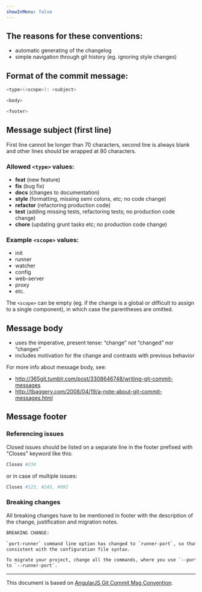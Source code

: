 ```yaml
---
showInMenu: false
---
```


## The reasons for these conventions:
- automatic generating of the changelog
- simple navigation through git history (eg. ignoring style changes)

## Format of the commit message:
```bash
<type>(<scope>): <subject>

<body>

<footer>
```


## Message subject (first line)
First line cannot be longer than 70 characters, second line is always
blank and other lines should be wrapped at 80 characters.

### Allowed `<type>` values:

* **feat** (new feature)
* **fix** (bug fix)
* **docs** (changes to documentation)
* **style** (formatting, missing semi colons, etc; no code change)
* **refactor** (refactoring production code)
* **test** (adding missing tests, refactoring tests; no production code change)
* **chore** (updating grunt tasks etc; no production code change)

### Example `<scope>` values:

* init
* runner
* watcher
* config
* web-server
* proxy
* etc.

The `<scope>` can be empty (eg. if the change is a global or difficult
to assign to a single component), in which case the parentheses are
omitted.


## Message body
* uses the imperative, present tense: “change” not “changed” nor “changes”
* includes motivation for the change and contrasts with previous behavior

For more info about message body, see:

* http://365git.tumblr.com/post/3308646748/writing-git-commit-messages
* http://tbaggery.com/2008/04/19/a-note-about-git-commit-messages.html


## Message footer

### Referencing issues
Closed issues should be listed on a separate line in the footer prefixed with "Closes" keyword like this:
```bash
Closes #234
```
or in case of multiple issues:
```bash
Closes #123, #245, #992
```
### Breaking changes

All breaking changes have to be mentioned in footer with the
description of the change, justification and migration notes.
```bash
BREAKING CHANGE:

`port-runner` command line option has changed to `runner-port`, so that it is
consistent with the configuration file syntax.

To migrate your project, change all the commands, where you use `--port-runner`
to `--runner-port`.
```

---

This document is based on [AngularJS Git Commit Msg Convention].

[AngularJS Git Commit Msg Convention]: https://docs.google.com/document/d/1QrDFcIiPjSLDn3EL15IJygNPiHORgU1_OOAqWjiDU5Y/edit#
